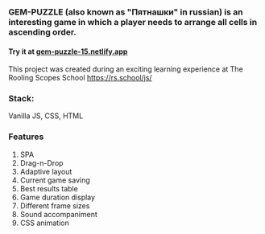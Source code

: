### GEM-PUZZLE (also known as "Пятнашки" in russian) is an interesting game in which a player needs to arrange all cells in ascending order.

#### Try it at [gem-puzzle-15.netlify.app](https://gem-puzzle-15.netlify.app/) ####

This project was created during an exciting learning experience at The Rooling Scopes School https://rs.school/js/


### Stack: ###
Vanilla JS, CSS, HTML


### Features ###

1. SPA
2. Drag-n-Drop
3. Adaptive layout
4. Current game saving
5. Best results table
6. Game duration display
7. Different frame sizes
8. Sound accompaniment
9. CSS animation
